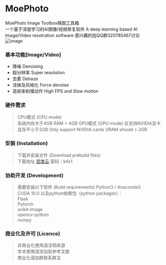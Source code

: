 # MoePhoto
MoePhoto Image Toolbox萌图工具箱  
一个基于深度学习的AI图像/视频修复软件
A deep learning based AI Image/Video resotration software
感兴趣的加QQ群320785467讨论  
![image](https://github.com/opteroncx/MoePhoto/blob/master/images/example1s.png)
### 基本功能[Image/Video]
* 降噪 Denoising
* 超分辨率 Super resolution
* 去雾 Dehaze
* 涂抹及风格化 Force denoise
* 高帧率和慢动作 High FPS and Slow motion
### 硬件需求
> CPU模式 (CPU mode)  
系统内存大于4GB
RAM > 4GB
> GPU模式 (GPU mode)
仅支持NVIDIA显卡  
显存不小于2GB 
Only support NVIDIA cards
VRAM should > 2GB
### 安装 (Installation)
> 下载并安装文件 (Download prebuild files)  
下载地址 [百度云](http://pan.baidu.com/s/1W5DQTepe6jT6TGu4QFAPXg) 密码：k4s1  

### 协助开发 (Development)
> 需要安装以下软件 (Build requirements)
Python3 / Anaconda3  
CUDA 10.0 
以及python依赖包（python packages）：  
Flask  
Pytorch  
scikit-image  
opencv-python  
numpy  

### 商业化及许可 (Licence)
> 非商业化使用请注明来源  
学术使用请添加到参考文献  
商业化请加群联系群主  
